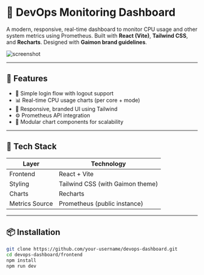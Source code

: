 # 🧠 DevOps Monitoring Dashboard

A modern, responsive, real-time dashboard to monitor CPU usage and other system metrics using Prometheus. Built with **React (Vite)**, **Tailwind CSS**, and **Recharts**. Designed with **Gaimon brand guidelines**.

![screenshot](./assets/dashboard-preview.png)

---

## 🚀 Features

- 🔐 Simple login flow with logout support
- 📊 Real-time CPU usage charts (per core + mode)
- 🎨 Responsive, branded UI using Tailwind
- ⚙️ Prometheus API integration
- 🧩 Modular chart components for scalability

---

## 🧱 Tech Stack

| Layer          | Technology                       |
|----------------|-----------------------------------|
| Frontend       | React + Vite                     |
| Styling        | Tailwind CSS (with Gaimon theme) |
| Charts         | Recharts                         |
| Metrics Source | Prometheus (public instance)     |

---

## 📦 Installation

```bash
git clone https://github.com/your-username/devops-dashboard.git
cd devops-dashboard/frontend
npm install
npm run dev
